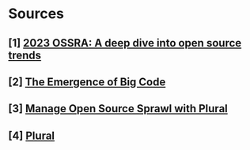 # Sources

## [1] [2023 OSSRA: A deep dive into open source trends](https://www.synopsys.com/blogs/software-security/open-source-trends-ossra-report.html)

## [2] [The Emergence of Big Code](https://info.sourcegraph.com/hubfs/CTA%20assets/sourcegraph-big-code-survey-report.pdf)

## [3] [Manage Open Source Sprawl with Plural](https://signalfire.com/plural-investor/)

## [4] [Plural](https://www.plural.sh/)
